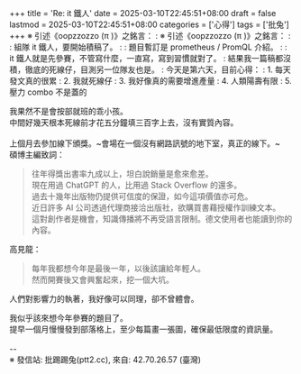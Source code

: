 +++
title = 'Re: it 鐵人'
date = 2025-03-10T22:45:51+08:00
draft = false
lastmod = 2025-03-10T22:45:51+08:00
categories = ['心得']
tags = ['批兔']
+++
※  引述《oopzzozzo (π )》之銘言：
: ※  引述《oopzzozzo (π )》之銘言：
: : 組隊 it 鐵人，要開始積稿了。
: : 題目暫訂是 prometheus / PromQL 介紹。
: : it 鐵人就是先參賽，不管寫什麼，一直寫，寫到習慣就對了。
: 結果我一篇稿都沒積，徹底的死線仔，目測另一位隊友也是。
: 今天是第六天，目前心得：
: 1. 每天發文真的很累
: 2. 我就死線仔
: 3. 我好像真的需要增進產量
: 4. 人類陽壽有限
: 5. 壓力 combo 不是蓋的

我果然不是會按部就班的乖小孩。<br>
中間好幾天根本死線前才花五分鐘填三百字上去，沒有實質內容。<br>
<br>
上個月去參加線下頒獎。~會場在一個沒有網路訊號的地下室，真正的線下。~<br>
碩博主編致詞：
> 往年得獎出書率九成以上，坦白說銷量是愈來愈差。<br>
現在用過 ChatGPT 的人，比用過 Stack Overflow 的還多。<br>
過去十幾年出版物仍提供可信度的保證，如今這項價值亦可危。<br>
近日許多 AI 公司透過代理商接洽出版社，欲購買書藉授權作訓練文本。<br>
這對創作者是機會，知識傳播將不再受語言限制。德文使用者也能讀到你的內容。

高見龍：
> 每年我都想今年是最後一年，以後該讓給年輕人。<br>
然而開賽後又會興奮起來，挖一個大坑。

人們對影響力的執著，我好像可以同理，卻不曾體會。

我似乎該來想今年參賽的題目了。<br>
提早一個月慢慢發到部落格上，至少每篇畫一張圖，確保最低限度的資訊量。<br>
<br>
--<br>
※ 發信站: 批踢踢兔(ptt2.cc), 來自: 42.70.26.57 (臺灣)<br>
